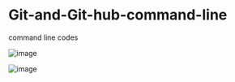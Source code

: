 # Git-and-Git-hub-command-line
command line codes 

![image](https://github.com/ranbirsingh-max/Git-and-Git-hub-command-line/assets/106223825/5a374616-e8d3-46c4-94d1-6bc565ecf55c)

![image](https://github.com/ranbirsingh-max/Git-and-Git-hub-command-line/assets/106223825/5899983c-ba80-497e-920d-2d714cd1543b)

